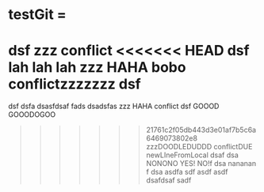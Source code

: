 # testGit =
dsf
zzz
conflict
<<<<<<< HEAD
dsf lah lah lah
zzz HAHA bobo
conflictzzzzzzz
dsf 
=======
dsf dsfa dsasfdsaf fads dsadsfas
zzz HAHA
conflict
dsf GOOOD GOOODOGOO
>>>>>>> 21761c2f05db443d3e01af7b5c6a6469073802e8
zzzDOODLEDUDDD
conflictDUE
newLIneFromLocal dsaf dsa
NONONO
YES!
NO!f dsa
nananan
f dsa asdfa sdf asdf
 asdf dsafdsaf sadf
